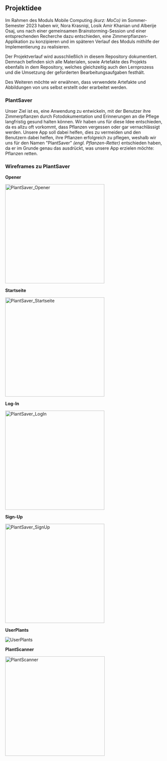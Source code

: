## Projektidee

Im Rahmen des Moduls Mobile Computing _(kurz: MoCo)_ im Sommer-Semester 2023 haben wir, Nora Krasniqi, Losik Amir Khanian und Alberije Osaj, uns nach einer gemeinsamen Brainstorming-Session und einer entsprechenden Recherche dazu entschieden, eine Zimmerpflanzen-Applikation zu konzipieren und im späteren Verlauf des Moduls mithilfe der Implementierung zu realisieren. 

Der Projektverlauf wird ausschließlich in diesem Repository dokumentiert. Demnach befinden sich alle Materialen, sowie Artefakte des Projekts ebenfalls in dem Repository, welches gleichzeitig auch den Lernprozess und die Umsetzung der geforderten Bearbeitungsaufgaben festhält.

Des Weiteren möchte wir erwähnen, dass verwendete Artefakte und Abbildungen von uns selbst erstellt oder erarbeitet werden. 

### PlantSaver

Unser Ziel ist es, eine Anwendung zu entwickeln, mit der Benutzer ihre Zimmerpflanzen durch Fotodokumentation und Erinnerungen an die Pflege langfristig gesund halten können. Wir haben uns für diese Idee entschieden, da es allzu oft vorkommt, dass Pflanzen vergessen oder gar vernachlässigt werden. Unsere App soll dabei helfen, dies zu vermeiden und den Benutzern dabei helfen, ihre Pflanzen erfolgreich zu pflegen, weshalb wir uns für den Namen "PlantSaver" _(engl. Pflanzen-Retter)_ entschieden haben, da er im Grunde genau das ausdrückt, was unsere App erzielen möchte: Pflanzen retten. 

### Wireframes zu PlantSaver

**Opener**

<img width="318" alt="PlantSaver_Opener" src="https://user-images.githubusercontent.com/92301157/231328977-a3646ace-6aa7-4d2d-bbdd-d05f54026544.png">

**Startseite**

<img width="318" alt="PlantSaver_Startseite" src="https://user-images.githubusercontent.com/92301157/231329018-0936611e-24d5-439e-b235-a0dac12b3a61.png">

**Log-In**

<img width="318" alt="PlantSaver_LogIn" src="https://user-images.githubusercontent.com/92301157/231329139-2528a961-92f4-4e31-b7ed-68f238d54759.png">

**Sign-Up**

<img width="318" alt="PlantSaver_SignUp" src="https://user-images.githubusercontent.com/92301157/231329116-4cce2bf5-2c72-483b-a39e-aec227568d61.png">

**UserPlants**

![UserPlants](https://user-images.githubusercontent.com/92301157/231540841-21a38589-fe0f-455f-9bae-cca197ea5b7e.png)

**PlantScanner**

<img width="319" alt="PlantScanner" src="https://user-images.githubusercontent.com/92301157/231330155-84f76881-a560-4dae-8800-b8fb1934dba6.png">



